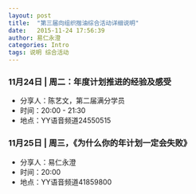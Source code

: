 ```yaml
---
layout: post
title:  "第三届向组织揩油综合活动详细说明"
date:   2015-11-24 17:56:39
author: 易仁永澄
categories: Intro
tags: 说明 综合活动
---
```


### 11月24日 | 周二：年度计划推进的经验及感受

- 分享人：陈艺文，第二届满分学员
- 时间：20:00 - 21:30
- 地点：YY语音频道24550515

### 11月25日 | 周三，《为什么你的年计划一定会失败》

- 分享人：易仁永澄
- 时间：20:00
- 地点：YY语音频道41859800